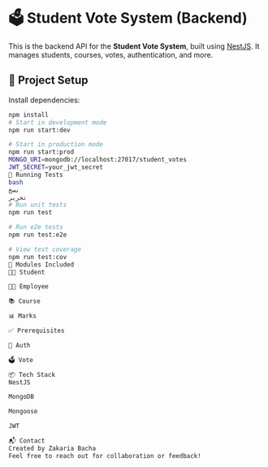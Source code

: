# 🗳️ Student Vote System (Backend)

This is the backend API for the **Student Vote System**, built using [NestJS](https://nestjs.com). It manages students, courses, votes, authentication, and more.

## 🚀 Project Setup

Install dependencies:

```bash
npm install
# Start in development mode
npm run start:dev

# Start in production mode
npm run start:prod
MONGO_URI=mongodb://localhost:27017/student_votes
JWT_SECRET=your_jwt_secret
🧪 Running Tests
bash
نسخ
تحرير
# Run unit tests
npm run test

# Run e2e tests
npm run test:e2e

# View test coverage
npm run test:cov
📁 Modules Included
👨‍🎓 Student

🧑‍🏫 Employee

📚 Course

📊 Marks

✅ Prerequisites

🔐 Auth

🗳️ Vote

📦 Tech Stack
NestJS

MongoDB

Mongoose

JWT

📬 Contact
Created by Zakaria Bacha
Feel free to reach out for collaboration or feedback!

